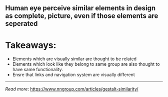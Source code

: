 ## Human eye perceive similar elements in design as complete, picture, even if those elements are seperated

# Takeaways:
- Elements which are visually similar are thought to be related
- Elements which look like they belong to same group are also thought to have same functionality.
- Ensre that links and navigation system are visually different
---

*Read more*: https://www.nngroup.com/articles/gestalt-similarity/
